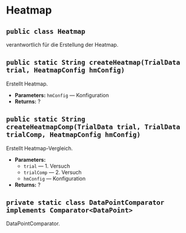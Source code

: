 # Heatmap


## `public class Heatmap`

verantwortlich für die Erstellung der Heatmap.

## `public static String createHeatmap(TrialData trial, HeatmapConfig hmConfig)`

Erstellt Heatmap.

 * **Parameters:** `hmConfig` — Konfiguration
 * **Returns:** ?

## `public static String createHeatmapComp(TrialData trial, TrialData trialComp, HeatmapConfig hmConfig)`

Erstellt Heatmap-Vergleich.

 * **Parameters:**
   * `trial` — 1. Versuch
   * `trialComp` — 2. Versuch
   * `hmConfig` — Konfiguration
 * **Returns:** ?

## `private static class DataPointComparator implements Comparator<DataPoint>`

DataPointComparator.
